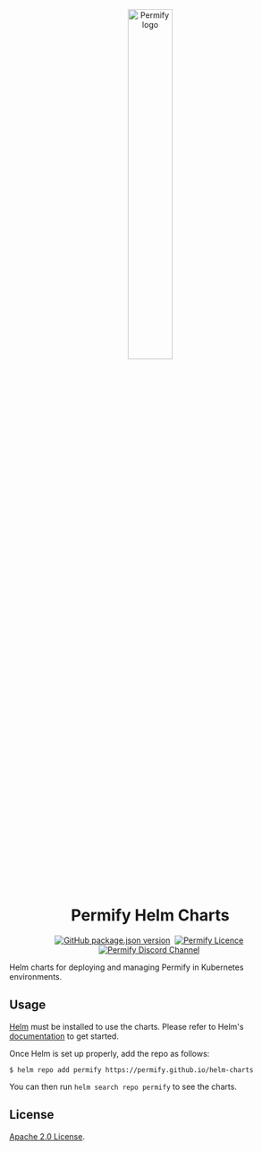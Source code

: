 <div align="center">
  <picture>
    <source media="(prefers-color-scheme: dark)" srcset="https://github.com/Permify/permify/raw/master/assets/logo-permify-dark.png">
    <img alt="Permify logo" src="https://github.com/Permify/permify/raw/master/assets/logo-permify-light.png" width="40%">
  </picture>
</div>
<h1 align="center">
    Permify Helm Charts
</h1>
<p align="center">
    <a href="https://artifacthub.io/packages/search?repo=permify" target="_blank"><img src="https://img.shields.io/endpoint?url=https://artifacthub.io/badge/repository/permify&style=for-the-badge" alt="GitHub package.json version" /></a>&nbsp;
    <a href="https://github.com/Permify/permify" target="_blank"><img src="https://img.shields.io/github/license/Permify/helm-charts?style=for-the-badge" alt="Permify Licence" /></a>&nbsp;
    <a href="https://discord.gg/MJbUjwskdH" target="_blank"><img src="https://img.shields.io/discord/950799928047833088?style=for-the-badge&logo=discord&label=DISCORD" alt="Permify Discord Channel" /></a>&nbsp;
</p>

Helm charts for deploying and managing Permify in Kubernetes environments.

## Usage

[Helm](https://helm.sh) must be installed to use the charts.
Please refer to Helm's [documentation](https://helm.sh/docs/) to get started.

Once Helm is set up properly, add the repo as follows:

```console
$ helm repo add permify https://permify.github.io/helm-charts
```

You can then run `helm search repo permify` to see the charts.

## License

[Apache 2.0 License](./LICENSE).
